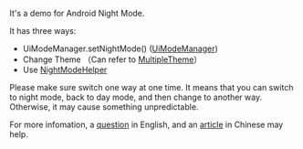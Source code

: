 It's a demo for Android Night Mode.

It has three ways:

* UiModeManager.setNightMode() ([UiModeManager](http://developer.android.com/reference/android/app/UiModeManager.html))
* Change Theme （Can refer to [MultipleTheme](https://github.com/dersoncheng/MultipleTheme)）
* Use [NightModeHelper](https://gist.github.com/slightfoot/c508cdc8828a478572e0)

Please make sure switch one way at one time. It means that you can switch to night mode, back to day mode, and then change to another way. Otherwise, it may cause something unpredictable.

For more infomation, a [question](http://stackoverflow.com/questions/31934503/to-implement-android-night-mode-using-uimodemanager-and-enable-car-mode-but-sh) in English, and an [article](http://echo.vars.me/android/android-night-mode/) in Chinese may help.
